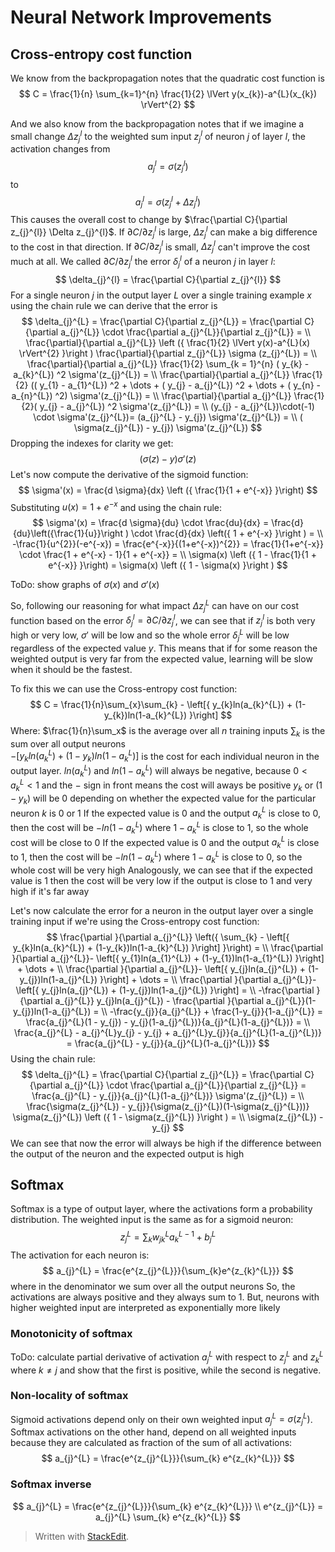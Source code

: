 # Neural Network Improvements

## Cross-entropy cost function
We know from the backpropagation notes that the quadratic cost function is
$$
C = \frac{1}{n} \sum_{k=1}^{n} \frac{1}{2} \lVert y(x_{k})-a^{L}(x_{k}) \rVert^{2}
$$

And we also know from the backpropagation notes that if we imagine a small change $\Delta z_{j}^{l}$ to the weighted sum input $z_{j}^{l}$ of neuron $j$ of layer $l$, the activation changes from
$$
a_{j}^{l} = \sigma (z_{j}^{l})
$$
to
$$
a_{j}^{l} = \sigma (z_{j}^{l} + \Delta z_{j}^{l})
$$
This causes the overall cost to change by $\frac{\partial C}{\partial z_{j}^{l}} \Delta z_{j}^{l}$. If $\partial C / \partial z_{j}^{l}$ is large, $\Delta z_{j}^{l}$ can make a big difference to the cost in that direction. If $\partial C / \partial z_{j}^{l}$ is small, $\Delta z_{j}^{l}$ can't improve the cost much at all. 
We called $\partial C / \partial z_{j}^{l}$ the error $\delta_{j}^{l}$ of a neuron $j$ in layer $l$:
$$
\delta_{j}^{l} = \frac{\partial C}{\partial z_{j}^{l}}
$$
For a single neuron $j$ in the output layer $L$ over a single training example $x$ using the chain rule we can derive that the error is
$$
\delta_{j}^{L} = \frac{\partial C}{\partial z_{j}^{L}} = \frac{\partial C}{\partial a_{j}^{L}} \cdot \frac{\partial a_{j}^{L}}{\partial z_{j}^{L}} = \\
\frac{\partial}{\partial a_{j}^{L}} \left ({ \frac{1}{2} \lVert y(x)-a^{L}(x) \rVert^{2} }\right ) \frac{\partial}{\partial z_{j}^{L}} \sigma (z_{j}^{L}) = \\
\frac{\partial}{\partial a_{j}^{L}} \frac{1}{2} \sum_{k = 1}^{n} ( y_{k} - a_{k}^{L}) ^2 \sigma'(z_{j}^{L}) = \\
\frac{\partial}{\partial a_{j}^{L}} \frac{1}{2} (( y_{1} - a_{1}^{L}) ^2 + \dots + ( y_{j} - a_{j}^{L}) ^2 + \dots + ( y_{n} - a_{n}^{L}) ^2) \sigma'(z_{j}^{L}) = \\
\frac{\partial}{\partial a_{j}^{L}} \frac{1}{2}( y_{j} - a_{j}^{L}) ^2 \sigma'(z_{j}^{L}) = \\
(y_{j} - a_{j}^{L})\cdot(-1) \cdot \sigma'(z_{j}^{L})= (a_{j}^{L} - y_{j}) \sigma'(z_{j}^{L}) = \\
( \sigma(z_{j}^{L}) - y_{j}) \sigma'(z_{j}^{L})
$$
Dropping the indexes for clarity we get:
$$
( \sigma(z) - y) \sigma'(z)
$$
Let's now compute the derivative of the sigmoid function:
$$
\sigma'(x) = \frac{d \sigma}{dx} \left ({ \frac{1}{1 + e^{-x}} }\right)
$$
Substituting $u(x) = 1 + e^{-x}$ and using the chain rule:
$$
\sigma'(x) = \frac{d \sigma}{du} \cdot \frac{du}{dx} = \frac{d}{du}\left({\frac{1}{u}}\right ) \cdot \frac{d}{dx} \left({ 1 + e^{-x} }\right ) = \\
-\frac{1}{u^{2}}(-e^{-x}) = \frac{e^{-x}}{(1+e^{-x})^{2}} = \frac{1}{1+e^{-x}} \cdot \frac{1 + e^{-x} - 1}{1 + e^{-x}} = \\
\sigma(x) \left ({ 1 - \frac{1}{1 + e^{-x}} }\right) = \sigma(x) \left ({ 1 - \sigma(x) }\right )
$$

ToDo: show graphs of $\sigma (x)$ and $\sigma' (x)$

So, following our reasoning for what impact $\Delta z_{j}^{L}$ can have on our cost function based on the error $\delta_{j}^{l} = \partial C/\partial z_{j}^{l}$, we can see that if $z_{j}^{l}$ is both very high or very low, $\sigma'$ will be low and so the whole error $\delta_{j}^{L}$ will be low regardless of the expected value $y$. This means that if for some reason the weighted output is very far from the expected value, learning will be slow when it should be the fastest.

To fix this we can use the Cross-entropy cost function:
$$
C = \frac{1}{n}\sum_{x}\sum_{k} - \left[{ y_{k}ln(a_{k}^{L}) + (1-y_{k})ln(1-a_{k}^{L}) }\right]
$$
Where:
$\frac{1}{n}\sum_x$ is the average over all $n$ training inputs
$\sum_{k}$ is the sum over all output neurons  
$- \left[{ y_{k}ln(a_{k}^{L}) + (1-y_{k})ln(1-a_{k}^{L}) }\right]$ is the cost for each individual neuron in the output layer. 
$ln(a_{k}^{L})$ and $ln(1-a_{k}^{L})$ will always be negative, because $0 < a_{k}^{L} < 1$ and the $-$ sign in front means the cost will aways be positive
$y_{k}$ or $(1-y_{k})$ will be $0$ depending on whether the expected value for the particular neuron $k$ is $0$ or $1$
If the expected value is $0$ and the output $a_{k}^{L}$ is close to $0$, then the cost will be $-ln(1-a_{k}^{L})$ where $1-a_{k}^{L}$ is close to $1$, so the whole cost will be close to $0$
If the expected value is $0$ and the output $a_{k}^{L}$ is close to $1$, then the cost will be $-ln(1-a_{k}^{L})$ where $1-a_{k}^{L}$ is close to $0$, so the whole cost will be very high
Analogously, we can see that if the expected value is $1$ then the cost will be very low if the output is close to $1$ and very high if it's far away

Let's now calculate the error for a neuron in the output layer over a single training input if we're using the Cross-entropy cost function:
$$
\frac{\partial }{\partial a_{j}^{L}} \left({ \sum_{k} - \left[{ y_{k}ln(a_{k}^{L}) + (1-y_{k})ln(1-a_{k}^{L}) }\right] }\right) = \\
\frac{\partial }{\partial a_{j}^{L}}- \left[{ y_{1}ln(a_{1}^{L}) + (1-y_{1})ln(1-a_{1}^{L}) }\right] + \dots + \\
\frac{\partial }{\partial a_{j}^{L}}- \left[{ y_{j}ln(a_{j}^{L}) + (1-y_{j})ln(1-a_{j}^{L}) }\right] + \dots = \\
\frac{\partial }{\partial a_{j}^{L}}- \left[{ y_{j}ln(a_{j}^{L}) + (1-y_{j})ln(1-a_{j}^{L}) }\right] = \\
-\frac{\partial }{\partial a_{j}^{L}}  y_{j}ln(a_{j}^{L}) - \frac{\partial }{\partial a_{j}^{L}}(1-y_{j})ln(1-a_{j}^{L}) = \\
-\frac{y_{j}}{a_{j}^{L}} + \frac{1-y_{j}}{1-a_{j}^{L}} = \frac{a_{j}^{L}(1 - y_{j}) - y_{j}(1-a_{j}^{L})}{a_{j}^{L}(1-a_{j}^{L})} = \\
\frac{a_{j}^{L} - a_{j}^{L}y_{j} - y_{j} + a_{j}^{L}y_{j}}{a_{j}^{L}(1-a_{j}^{L})} = \frac{a_{j}^{L} - y_{j}}{a_{j}^{L}(1-a_{j}^{L})}
$$
Using the chain rule:
$$
\delta_{j}^{L} = \frac{\partial C}{\partial z_{j}^{L}} = \frac{\partial C}{\partial a_{j}^{L}} \cdot \frac{\partial a_{j}^{L}}{\partial z_{j}^{L}} = \frac{a_{j}^{L} - y_{j}}{a_{j}^{L}(1-a_{j}^{L})} \sigma'(z_{j}^{L}) = \\
\frac{\sigma(z_{j}^{L}) - y_{j}}{\sigma(z_{j}^{L})(1-\sigma(z_{j}^{L}))} \sigma(z_{j}^{L}) \left ({ 1 - \sigma(z_{j}^{L}) }\right ) = \\
\sigma(z_{j}^{L}) - y_{j}
$$
We can see that now the error will always be high if the difference between the output of the neuron and the expected output is high

## Softmax
Softmax is a type of output layer, where the activations form a probability distribution.
The weighted input is the same as for a sigmoid neuron:
$$
z_{j}^{L} = \sum_{k} w_{jk}^{L} a_{k}^{L-1} + b_{j}^{L}
$$
The activation for each neuron is:
$$
a_{j}^{L} = \frac{e^{z_{j}^{L}}}{\sum_{k}e^{z_{k}^{L}}}
$$
where in the denominator we sum over all the output neurons
So, the activations are always positive and they always sum to $1$. But, neurons with higher weighted input are interpreted as exponentially more likely

### Monotonicity of softmax
ToDo: calculate partial derivative of activation $a_{j}^{L}$ with respect to $z_{j}^{L}$ and $z_{k}^{L}$ where $k \ne j$ and show that the first is positive, while the second is negative.

### Non-locality of softmax
Sigmoid activations depend only on their own weighted input $a_{j}^{L} = \sigma(z_{j}^{L})$. Softmax activations on the other hand, depend on all weighted inputs because they are calculated as fraction of the sum of all activations:
$$
a_{j}^{L} = \frac{e^{z_{j}^{L}}}{\sum_{k} e^{z_{k}^{L}}}
$$

### Softmax inverse
$$
a_{j}^{L} = \frac{e^{z_{j}^{L}}}{\sum_{k} e^{z_{k}^{L}}} \\
e^{z_{j}^{L}} = a_{j}^{L} \sum_{k} e^{z_{k}^{L}}
$$
> Written with [StackEdit](https://stackedit.io/).
<!--stackedit_data:
eyJoaXN0b3J5IjpbLTk5MjA3NTE4MywxNjg3MTQ3OTU2LDIxOD
I0ODI0NiwtNzUzMjY0MzMwLC0xNzQ3NzI3NTA4LC01MzU2Mzgz
MjIsOTI2MjY0NTY5XX0=
-->